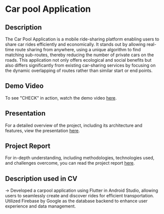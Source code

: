# Car pool Application

## Description

The Car Pool Application is a mobile ride-sharing platform enabling users to share car rides efficiently and economically. It stands out by allowing real-time route sharing from anywhere, using a unique algorithm to find matching sub-routes, thereby reducing the number of private cars on the roads. This application not only offers ecological and social benefits but also differs significantly from existing car-sharing services by focusing on the dynamic overlapping of routes rather than similar start or end points.

## Demo Video

To see "CHECK" in action, watch the demo video [here](https://drive.google.com/file/d/1IkWQBib9yVsMVpWrWnaNVFEQYu93oPds/view?usp=drive_link).

## Presentation

For a detailed overview of the project, including its architecture and features, view the presentation [here](https://docs.google.com/presentation/d/1ZU75slMDZJuAIdp3PwELkJs-dM8xhif7/edit?usp=drive_link&ouid=105676764628506815455&rtpof=true&sd=true).

## Project Report

For in-depth understanding, including methodologies, technologies used, and challenges overcome, you can read the project report [here](https://drive.google.com/file/d/1Kc2oL5vsE18KMnaHjJ0VtT7EOB9Oknew/view?usp=drive_link).

## Description used in CV

-> Developed a carpool application using Flutter in Android Studio, allowing users to seamlessly create and discover rides for efficient transportation. Utilized Firebase by Google as the database backend to enhance user experience and data management.
